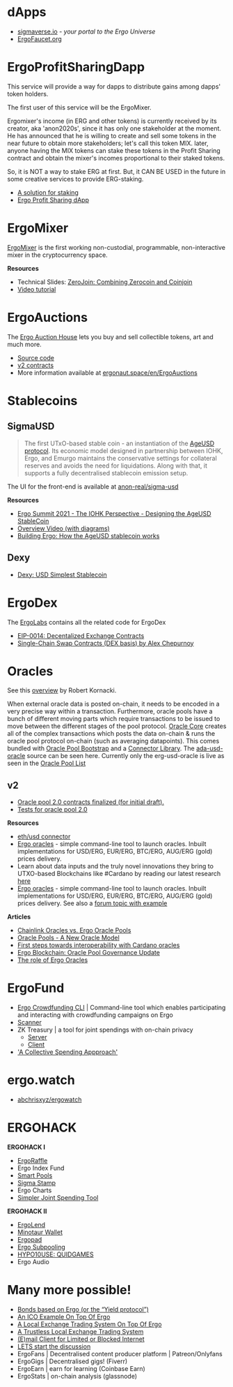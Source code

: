 
# dApps
- [sigmaverse.io](https://sigmaverse.io/) - *your portal to the Ergo Universe*
- [ErgoFaucet.org](https://github.com/zargarzadehm/ergo-faucet)

# ErgoProfitSharingDapp

This service will provide a way for dapps to distribute gains among dapps' token holders.

The first user of this service will be the ErgoMixer. 

Ergomixer's income (in ERG and other tokens) is currently received by its creator, aka 'anon2020s', since it has only one stakeholder at the moment. He has announced that he is willing to create and sell some tokens in the near future to obtain more stakeholders; let's call this token MIX. later, anyone having the MIX tokens can stake these tokens in the Profit Sharing contract and obtain the mixer's incomes proportional to their staked tokens.

So, it is NOT a way to stake ERG at first. But, it CAN BE USED in the future in some creative services to provide ERG-staking.

- [A solution for staking](https://www.ergoforum.org/t/a-solution-for-staking/1057)
- [Ergo Profit Sharing dApp](https://github.com/mhssamadani/ErgoProfitSharingDapp)


# ErgoMixer

[ErgoMixer](https://github.com/ergoMixer/ergoMixBack) is the first working non-custodial, programmable, non-interactive mixer in the cryptocurrency space. 

**Resources**
- Technical Slides: [ZeroJoin: Combining Zerocoin and Coinjoin](https://ergoplatform.org/docs/CBT_2020_ZeroJoin_Combining_Zerocoin_and_CoinJoin_v3.pdf)
- [Video tutorial](https://www.youtube.com/watch?v=03_2HH82Plw)



# ErgoAuctions

The [Ergo Auction House](http://ergoauctions.org/#/auction/active) lets you buy and sell collectible tokens, art and much more.

- [Source code](https://github.com/anon-real/ErgoAuctionHouse)
- [v2 contracts](https://github.com/ergoplatform/eips/pull/39/files)
- More information available at [ergonaut.space/en/ErgoAuctions](https://ergonaut.space/en/ErgoAuctions)

# Stablecoins

## SigmaUSD
> The first UTxO-based stable coin - an instantiation of the [AgeUSD protocol](https://github.com/Emurgo/age-usd). Its economic model designed in partnership between IOHK, Ergo, and Emurgo maintains the conservative settings for collateral reserves and avoids the need for liquidations. Along with that, it supports a fully decentralised stablecoin emission setup.

The UI for the front-end is available at [anon-real/sigma-usd](https://github.com/anon-real/sigma-usd) 

**Resources**
- [Ergo Summit 2021 - The IOHK Perspective - Designing the AgeUSD StableCoin](https://youtu.be/zG-rxMCDIa0?t=9247)
- [Overview Video (with diagrams)](https://www.youtube.com/watch?v=O3hPEp3tzoU)
- [Building Ergo: How the AgeUSD stablecoin works](https://ergoplatform.org/en/blog/2021-02-05-building-ergo-how-the-ageusd-stablecoin-works/)

## Dexy

- [Dexy: USD Simplest Stablecoin](https://www.ergoforum.org/t/dexy-usd-simplest-stablecoin-design/1430
)
# ErgoDex

The [ErgoLabs](https://github.com/ergolabs) contains all the related code for ErgoDex


- [EIP-0014: Decentalized Exchange Contracts](https://github.com/ergoplatform/eips/pull/27)
- [Single-Chain Swap Contracts (DEX basis) by Alex Chepurnoy](https://www.youtube.com/watch)


# Oracles

See this [overview](https://github.com/Emurgo/Emurgo-Research/blob/master/oracles/Oracle-Pools.md) by Robert Kornacki.


When external oracle data is posted on-chain, it needs to be encoded in a very precise way within a transaction. Furthermore, oracle pools have a bunch of different moving parts which require transactions to be issued to move between the different stages of the pool protocol. [Oracle Core](https://github.com/ergoplatform/oracle-core) creates all of the complex transactions which posts the data on-chain & runs the oracle pool protocol on-chain (such as averaging datapoints). This comes bundled with [Oracle Pool Bootstrap](https://github.com/ergoplatform/oracle-core/tree/master/oracle-pool-bootstrap) and a [Connector Library](https://github.com/ergoplatform/oracle-core/tree/master/connectors/connector-lib). The [ada-usd-oracle](https://github.com/ergoplatform/oracle-core/blob/master/scripts/ada-usd-oracle/oracle-config.yaml) source can be seen here. Currently only the erg-usd-oracle is live as seen in the [Oracle Pool List](https://explorer.ergoplatform.com/en/oracle-pools-list)


## v2
- [Oracle pool 2.0 contracts finalized (for initial draft).](https://github.com/ergoplatform/eips/blob/eip23/eip-0023.md)
- [Tests for oracle pool 2.0](https://github.com/scalahub/OraclePool/tree/v2/src/test/scala/oraclepool/v2)


**Resources**
- [eth/usd connector](https://github.com/Luivatra/oracle-core/tree/eth-connector)
- [Ergo oracles](https://github.com/sininen-taivas/ergo-oracle) - simple command-line tool to launch oracles. Inbuilt implementations for USD/ERG, EUR/ERG, BTC/ERG, AUG/ERG (gold) prices delivery. 
- Learn about data inputs and the truly novel innovations they bring to UTXO-based Blockchains like #Cardano by reading our latest research [here](https://github.com/Emurgo/Emurgo-Research/blob/master/smart-contracts/Unlocking%20The%20Potential%20Of%20The%20UTXO%20Model.md)
 - [Ergo oracles](https://github.com/sininen-taivas/ergo-oracle) - simple command-line tool to launch oracles. Inbuilt implementations for USD/ERG, EUR/ERG, BTC/ERG, AUG/ERG (gold) prices delivery. See also a [forum topic with example](https://www.ergoforum.org/t/erg-usd-oracle-on-top-of-ergo/119)


**Articles**
- [Chainlink Oracles vs. Ergo Oracle Pools](https://ergoplatform.org/en/blog/2021-04-27-chainlink-oracles-vs-ergo-oracle-pools/)
- [Oracle Pools - A New Oracle Model](https://www.ergoforum.org/t/oracle-pools-a-new-oracle-model/263)
- [First steps towards interoperability with Cardano oracles](https://ergoplatform.org/en/blog/2020-11-09-first-steps-towards-interoperability-with-cardano-oracles/)
- [Ergo Blockchain: Oracle Pool Governance Update](https://curiaregiscrypto.medium.com/ergo-blockchain-oracle-pool-governance-update-d078d58571b0)
- [The role of Ergo Oracles](https://veriumfellow.medium.com/oracle-special-4e36cfa6a852)

# ErgoFund

- [Ergo Crowdfunding CLI](https://github.com/robkorn/ergo-crowdfunding-cli) | Command-line tool which enables participating and interacting with crowdfunding campaigns on Ergo
- [Scanner](https://github.com/ergoplatform/scanner) 
- ZK Treasury |  a tool for joint spendings with on-chain privacy 
  - [Server](https://github.com/anon-real/DistributedSigsServer) 
  - [Client](https://github.com/anon-real/DistributedSigsClient)
- ['A Collective Spending Appproach'](https://www.reddit.com/r/ergonauts/comments/ohftim/ergoteam_a_simpler_collective_spending_approach/)

# ergo.watch

- [abchrisxyz/ergowatch](https://github.com/abchrisxyz/ergowatch)

# ERGOHACK

**ERGOHACK I**
- [ErgoRaffle](https://github.com/ErgoRaffle)
- Ergo Index Fund
- [Smart Pools](https://github.com/WilfordGrimley/ErgoSmartPools)
- [Sigma Stamp](https://www.sigmastamp.ml/)
- Ergo Charts
- [Simpler Joint Spending Tool](https://www.ergoforum.org/t/a-simpler-collective-spending-approach-for-everyone/476%20)

**ERGOHACK II**
- [ErgoLend](https://github.com/Ergo-Lend/)
- [Minotaur Wallet](https://github.com/minotaur-ergo/minotaur-wallet)
- [Ergopad](https://github.com/Ergohack-Dashboard-Project)
- [Ergo Subpooling](https://github.com/K-Singh/ergo-subpooling)
- [HYPO10USE: QUIDGAMES](https://github.com/hypo10use/quid-games)
- Ergo Audio

# Many more possible!
- [Bonds based on Ergo (or the “Yield protocol”)](https://www.ergoforum.org/t/bonds-based-on-ergo-or-the-yield-protocol/128)
- [An ICO Example On Top Of Ergo](https://github.com/ergoplatform/ergo/wiki/An-ICO-Example-On-Top-Of-Ergo)
- [A Local Exchange Trading System On Top Of Ergo](https://github.com/ergoplatform/ergo/wiki/A-Local-Exchange-Trading-System-On-Top-Of-Ergo)
- [A Trustless Local Exchange Trading System](https://github.com/ergoplatform/ergo/wiki/A-Trustless-Local-Exchange-Trading-System)
- [(E)mail Client for Limited or Blocked Internet](https://www.ergoforum.org/t/e-mail-client-for-limited-or-blocked-internet/134)
- [LETS start the discussion](https://ergoplatform.org/en/blog/2021-07-01-lets-start-the-discussion/)
- ErgoFans | Decentralised content producer platform | Patreon/Onlyfans
- ErgoGigs | Decentralised gigs! (Fiverr)
- ErgoEarn | earn for learning (Coinbase Earn)
- ErgoStats | on-chain analysis (glassnode)